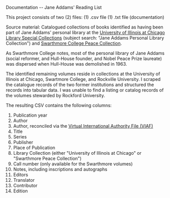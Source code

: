 

Documentation -- Jane Addams' Reading List

This project consists of two (2) files: (1) .csv file (1) .txt file (documentation)

Source material: Catalogued collections of books identified as having been part of Jane Addams' personal library at the [University of Illinois at Chicago Library Special Collections](https://library.uic.edu/) (subject search: "Jane Addams Personal Library Collection") and [Swarthmore College Peace Collection](https://www.swarthmore.edu/library/peace/DG001-025/DG001JAddams/Addams%20Library%20web.htm).

As Swarthmore College notes, most of the personal library of Jane Addams (social reformer, and Hull-House founder, and Nobel Peace Prize laureate) was dispersed when Hull-House was demolished in 1963.

The identified remaining volumes reside in collections at the University of Illinois at Chicago, Swartmore College, and Rockville University. I scraped the catalogue records of the two former institutions and structured the records into tabular data. I was unable to find a listing or catalog records of the volumes stewarded by Rockford University.

The resulting CSV contains the following columns:
1. Publication year
2. Author
3. Author, reconciled via the [Virtual International Authority File (VIAF)](http://viaf.org/)
4. Title
5. Series
6. Publisher
7. Place of Publication
8. Library Collection (either "University of Illinois at Chicago" or "Swarthmore Peace Collection")
9. Call number (only available for the Swarthmore volumes)
10. Notes, including inscriptions and autographs
11. Editors
12. Translator
13. Contributor
14. Edition
